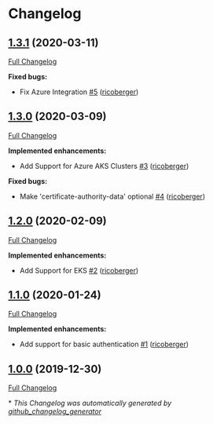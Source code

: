 # Changelog

## [1.3.1](https://github.com/kubenav/bind/tree/1.3.1) (2020-03-11)

[Full Changelog](https://github.com/kubenav/bind/compare/1.3.0...1.3.1)

**Fixed bugs:**

- Fix Azure Integration [\#5](https://github.com/kubenav/bind/pull/5) ([ricoberger](https://github.com/ricoberger))

## [1.3.0](https://github.com/kubenav/bind/tree/1.3.0) (2020-03-09)

[Full Changelog](https://github.com/kubenav/bind/compare/1.2.0...1.3.0)

**Implemented enhancements:**

- Add Support for Azure AKS Clusters [\#3](https://github.com/kubenav/bind/pull/3) ([ricoberger](https://github.com/ricoberger))

**Fixed bugs:**

- Make 'certificate-authority-data' optional [\#4](https://github.com/kubenav/bind/pull/4) ([ricoberger](https://github.com/ricoberger))

## [1.2.0](https://github.com/kubenav/bind/tree/1.2.0) (2020-02-09)

[Full Changelog](https://github.com/kubenav/bind/compare/1.1.0...1.2.0)

**Implemented enhancements:**

- Add Support for EKS [\#2](https://github.com/kubenav/bind/pull/2) ([ricoberger](https://github.com/ricoberger))

## [1.1.0](https://github.com/kubenav/bind/tree/1.1.0) (2020-01-24)

[Full Changelog](https://github.com/kubenav/bind/compare/1.0.0...1.1.0)

**Implemented enhancements:**

- Add support for basic authentication [\#1](https://github.com/kubenav/bind/pull/1) ([ricoberger](https://github.com/ricoberger))

## [1.0.0](https://github.com/kubenav/bind/tree/1.0.0) (2019-12-30)

[Full Changelog](https://github.com/kubenav/bind/compare/f274332df6eb98213a13610ee6a0cf455deaa5ba...1.0.0)



\* *This Changelog was automatically generated by [github_changelog_generator](https://github.com/github-changelog-generator/github-changelog-generator)*
